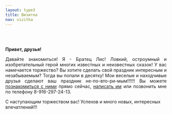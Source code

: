 ```yaml
---
layout: type3
title: Визитка
nav: vizitka
---
```


<br><br>
<p><b>Привет, друзья! </b></p>
<p align="justify"> Давайте знакомиться! Я - Братец Лис! Ловкий, остроумный и изобретательный герой многих известных и неизвестных сказок! У вас намечается торжество? Вы хотите сделать свой праздник интересным и незабываемым? Тогда вы попали в десятку! Мои веселые и находчивые друзья сделают ваш праздник не-по-вто-ри-мым!!!!!! Вы можете  <a href="../friends">познакомиться с ними</a> прямо сейчас, <a href="../contacts">написать им</a> или позвонить мне по телефону 8-916-297-24-13. </p>
<p> С наступающим торжеством вас! Успехов и много новых, интересных впечатлений!!!</p>


 